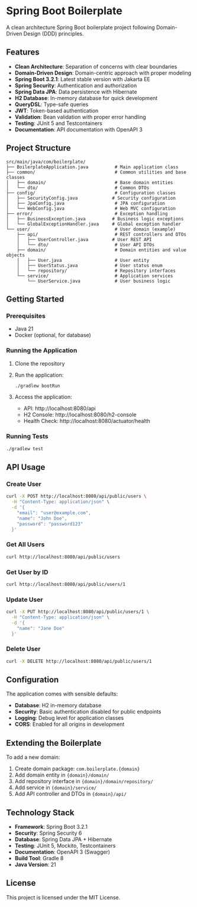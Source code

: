 # Spring Boot Boilerplate

A clean architecture Spring Boot boilerplate project following Domain-Driven Design (DDD) principles.

## Features

- **Clean Architecture**: Separation of concerns with clear boundaries
- **Domain-Driven Design**: Domain-centric approach with proper modeling
- **Spring Boot 3.2.1**: Latest stable version with Jakarta EE
- **Spring Security**: Authentication and authorization
- **Spring Data JPA**: Data persistence with Hibernate
- **H2 Database**: In-memory database for quick development
- **QueryDSL**: Type-safe queries
- **JWT**: Token-based authentication
- **Validation**: Bean validation with proper error handling
- **Testing**: JUnit 5 and Testcontainers
- **Documentation**: API documentation with OpenAPI 3

## Project Structure

```
src/main/java/com/boilerplate/
├── BoilerplateApplication.java          # Main application class
├── common/                              # Common utilities and base classes
│   ├── domain/                          # Base domain entities
│   └── dto/                             # Common DTOs
├── config/                              # Configuration classes
│   ├── SecurityConfig.java             # Security configuration
│   ├── JpaConfig.java                   # JPA configuration
│   └── WebConfig.java                   # Web MVC configuration
├── error/                               # Exception handling
│   ├── BusinessException.java          # Business logic exceptions
│   └── GlobalExceptionHandler.java     # Global exception handler
└── user/                                # User domain (example)
    ├── api/                             # REST controllers and DTOs
    │   ├── UserController.java         # User REST API
    │   └── dto/                         # User API DTOs
    ├── domain/                          # Domain entities and value objects
    │   ├── User.java                    # User entity
    │   ├── UserStatus.java              # User status enum
    │   └── repository/                  # Repository interfaces
    └── service/                         # Application services
        └── UserService.java             # User business logic
```

## Getting Started

### Prerequisites

- Java 21
- Docker (optional, for database)

### Running the Application

1. Clone the repository
2. Run the application:
   ```bash
   ./gradlew bootRun
   ```

3. Access the application:
   - API: http://localhost:8080/api
   - H2 Console: http://localhost:8080/h2-console
   - Health Check: http://localhost:8080/actuator/health

### Running Tests

```bash
./gradlew test
```

## API Usage

### Create User
```bash
curl -X POST http://localhost:8080/api/public/users \
  -H "Content-Type: application/json" \
  -d '{
    "email": "user@example.com",
    "name": "John Doe",
    "password": "password123"
  }'
```

### Get All Users
```bash
curl http://localhost:8080/api/public/users
```

### Get User by ID
```bash
curl http://localhost:8080/api/public/users/1
```

### Update User
```bash
curl -X PUT http://localhost:8080/api/public/users/1 \
  -H "Content-Type: application/json" \
  -d '{
    "name": "Jane Doe"
  }'
```

### Delete User
```bash
curl -X DELETE http://localhost:8080/api/public/users/1
```

## Configuration

The application comes with sensible defaults:

- **Database**: H2 in-memory database
- **Security**: Basic authentication disabled for public endpoints
- **Logging**: Debug level for application classes
- **CORS**: Enabled for all origins in development

## Extending the Boilerplate

To add a new domain:

1. Create domain package: `com.boilerplate.{domain}`
2. Add domain entity in `{domain}/domain/`
3. Add repository interface in `{domain}/domain/repository/`
4. Add service in `{domain}/service/`
5. Add API controller and DTOs in `{domain}/api/`

## Technology Stack

- **Framework**: Spring Boot 3.2.1
- **Security**: Spring Security 6
- **Database**: Spring Data JPA + Hibernate
- **Testing**: JUnit 5, Mockito, Testcontainers
- **Documentation**: OpenAPI 3 (Swagger)
- **Build Tool**: Gradle 8
- **Java Version**: 21

## License

This project is licensed under the MIT License.